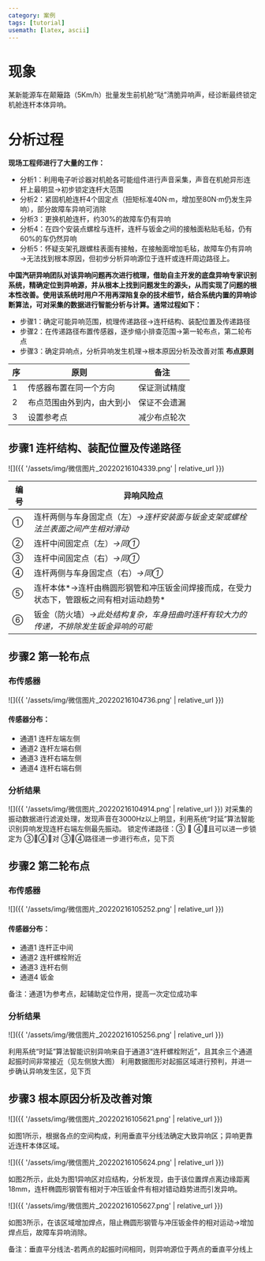 ```yaml
---
category: 案例
tags: [tutorial]
usemath: [latex, ascii]
---
```

# 现象
某新能源车在颠簸路（5Km/h）批量发生前机舱“哒”清脆异响声，经诊断最终锁定机舱连杆本体异响。
# 分析过程
**现场工程师进行了大量的工作：**
- 分析1：利用电子听诊器对机舱各可能组件进行声音采集，声音在机舱异形连杆上最明显→初步锁定连杆大范围
- 分析2：紧固机舱连杆4个固定点（扭矩标准40N·m，增加至80N·m仍发生异响），部分故障车异响可消除 
- 分析3：更换机舱连杆，约30%的故障车仍有异响
- 分析4：在四个安装点螺栓与连杆，连杆与钣金之间的接触面粘贴毛毡，仍有60%的车仍然异响
- 分析5：怀疑支架孔跟螺柱表面有接触，在接触面增加毛毡，故障车仍有异响→无法找到根本原因，但初步分析异响源位于连杆或连杆周边路径上。

**中国汽研异响团队对该异响问题再次进行梳理，借助自主开发的底盘异响专家识别系统，精确定位到异响源，并从根本上找到问题发生的源头，从而实现了问题的根本性改善。使用该系统时用户不用再深陷复杂的技术细节，结合系统内置的异响诊断算法，可对采集的数据进行智能分析与计算。通常过程如下：**
- 步骤1：确定可能异响范围，梳理传递路径→连杆结构、装配位置及传递路径
- 步骤2：在传递路径布置传感器，逐步缩小排查范围→第一轮布点，第二轮布点
- 步骤3：确定异响点，分析异响发生机理→根本原因分析及改善对策
**布点原则**

|序 |	原则	| 备注|
| ----------- | ----------- |----------- |
|1 |传感器布置在同一个方向	|保证测试精度|
|2 |布点范围由外到内，由大到小|	保证不会遗漏|
|3	|设置参考点 	|减少布点轮次|

## 步骤1  连杆结构、装配位置及传递路径
![]({{ '/assets/img/微信图片_20220216104339.png' | relative_url }})

|编号	|异响风险点|
| ----------- | ----------- |
|①	|连杆两侧与车身固定点（左）*→连杆安装面与钣金支架或螺栓法兰表面之间产生相对滑动*|
|②	|连杆中间固定点（左）*→同①*|
|③	|连杆中间固定点（右）*→同①*|
|④	|连杆两侧与车身固定点（右）*→同①*|
|⑤	|连杆本体*→连杆由椭圆形钢管和冲压钣金间焊接而成，在受力状态下，管跟板之间有相对运动趋势*|
|⑥	|钣金（防火墙）*→此处结构复杂，车身扭曲时连杆有较大力的传递，不排除发生钣金异响的可能*|

## 步骤2  第一轮布点
### 布传感器
![]({{ '/assets/img/微信图片_20220216104736.png' | relative_url }})
#### 传感器分布：
- 通道1  连杆左端左侧
- 通道2  连杆左端右侧
- 通道3  连杆右端左侧
- 通道4  连杆右端右侧
### 分析结果
![]({{ '/assets/img/微信图片_20220216104914.png' | relative_url }})
对采集的振动数据进行滤波处理，发现声音在3000Hz以上明显，利用系统“时延”算法智能识别异响发现连杆右端左侧最先振动。
锁定传递路径：③  ④，且可以进一步锁定为 ③④，对 ③④路径进一步进行布点，见下页
## 步骤2  第二轮布点
### 布传感器
![]({{ '/assets/img/微信图片_20220216105252.png' | relative_url }})
#### 传感器分布：
- 通道1  连杆正中间
- 通道2  连杆螺栓附近
- 通道3  连杆右侧
- 通道4  钣金

备注：通道1为参考点，起辅助定位作用，提高一次定位成功率
### 分析结果
![]({{ '/assets/img/微信图片_20220216105256.png' | relative_url }})

利用系统“时延”算法智能识别异响来自于通道3“连杆螺栓附近”，且其余三个通道起振时间非常接近（见左侧放大图）
利用数据图形对起振区域进行预判，并进一步确认异响发生区，见下页
## 步骤3  根本原因分析及改善对策

![]({{ '/assets/img/微信图片_20220216105621.png' | relative_url }})

如图1所示，根据各点的空间构成，利用垂直平分线法确定大致异响区；异响更靠近连杆本体区域。

![]({{ '/assets/img/微信图片_20220216105624.png' | relative_url }})

如图2所示，此处为图1异响区对应结构，分析发现，由于该位置焊点离边缘距离18mm，连杆椭圆形钢管有相对于冲压钣金件有相对错动趋势进而引发异响。

![]({{ '/assets/img/微信图片_20220216105627.png' | relative_url }})

如图3所示，在该区域增加焊点，阻止椭圆形钢管与冲压钣金件的相对运动→增加焊点后，故障车异响消除。

备注：垂直平分线法-若两点的起振时间相同，则异响源位于两点的垂直平分线上

